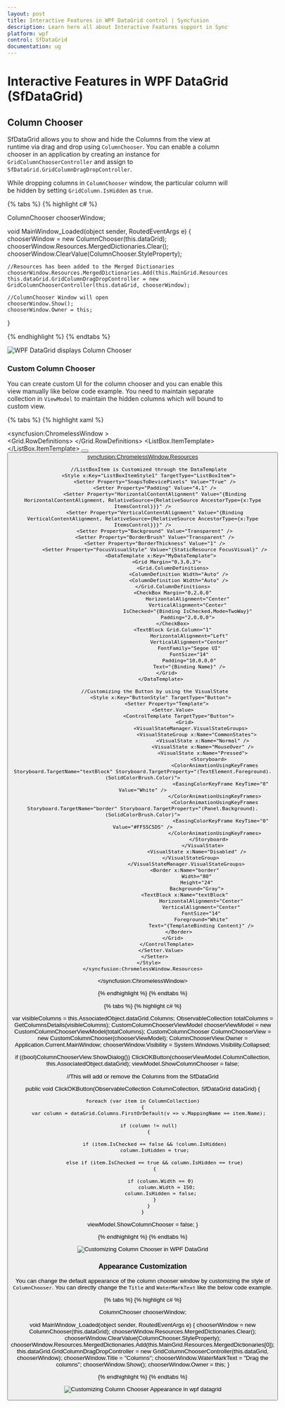 ```yaml
---
layout: post
title: Interactive Features in WPF DataGrid control | Syncfusion
description: Learn here all about Interactive Features support in Syncfusion WPF DataGrid (SfDataGrid) control and more.
platform: wpf
control: SfDataGrid
documentation: ug
---
```


# Interactive Features in WPF DataGrid (SfDataGrid)

## Column Chooser

SfDataGrid allows you to show and hide the Columns from the view at runtime via drag and drop using `ColumnChooser`. You can enable a column chooser in an application by creating an instance for `GridColumnChooserController` and assign to `SfDataGrid.GridColumnDragDropController`.

While dropping columns in `ColumnChooser` window, the particular column will be hidden by setting `GridColumn.IsHidden` as `true`.

{% tabs %}
{% highlight c# %}

ColumnChooser chooserWindow;

void MainWindow_Loaded(object sender, RoutedEventArgs e)
{
    chooserWindow = new ColumnChooser(this.dataGrid);
    chooserWindow.Resources.MergedDictionaries.Clear();
    chooserWindow.ClearValue(ColumnChooser.StyleProperty);

    //Resources has been added to the Merged Dictionaries     
    chooserWindow.Resources.MergedDictionaries.Add(this.MainGrid.Resources.MergedDictionaries[0]);
    this.dataGrid.GridColumnDragDropController = new GridColumnChooserController(this.dataGrid, chooserWindow);

    //ColumnChooser Window will open
    chooserWindow.Show();
    chooserWindow.Owner = this;
}

{% endhighlight %}
{% endtabs %}

![WPF DataGrid displays Column Chooser](Interactive-Features_images/wpf-datagrid-column-chooser.png)

### Custom Column Chooser

You can create custom UI for the column chooser and you can enable this view manually like below code example. You need to maintain separate collection in `ViewModel` to maintain the hidden columns which will bound to custom view.

{% tabs %}
{% highlight xaml %}

<syncfusion:ChromelessWindow >    
    <Grid>
        <Grid.RowDefinitions>
            <RowDefinition Height="*" />
            <RowDefinition Height="50" />
        </Grid.RowDefinitions>
        <ListBox x:Name="listBox"
                 Grid.Row="0"
                 Margin="0,5"
                 HorizontalAlignment="Stretch"
                 BorderThickness="0"
                 ItemContainerStyle="{StaticResource ListBoxItemStyle1}"
                 ItemsSource="{Binding ColumnCollection}">
            <ListBox.ItemTemplate>
                <StaticResource ResourceKey="MyDataTemplate" />
            </ListBox.ItemTemplate>
        </ListBox>
        <StackPanel Grid.Row="1" Margin="20,0,0,0"
                    VerticalAlignment="Stretch"
                    Background="Transparent"
                    Orientation="Horizontal">
            <Button Margin="5"
                    Click="OKButton_Click"
                    Content="OK"
                    Style="{StaticResource ButtonStyle}" />
            <Button Margin="5"
                    Content="Cancel"
                    IsCancel="True"
                    Style="{StaticResource ButtonStyle}" />
        </StackPanel>
    </Grid>
    <syncfusion:ChromelessWindow.Resources>
        <Style x:Key="FocusVisual">
            <Setter Property="Control.Template">
                <Setter.Value>
                    <ControlTemplate>
                        <Rectangle Margin="2"
                                   SnapsToDevicePixels="true"
                                   Stroke="{DynamicResource {x:Static SystemColors.ControlTextBrushKey}}"
                                   StrokeDashArray="1 2"
                                   StrokeThickness="1" />
                    </ControlTemplate>
                </Setter.Value>
            </Setter>
        </Style>
        <SolidColorBrush x:Key="Item.MouseOver.Background" Color="#1F26A0DA" />
        <SolidColorBrush x:Key="Item.MouseOver.Border" Color="#a826A0Da" />
        <SolidColorBrush x:Key="Item.SelectedInactive.Background" Color="#3DDADADA" />
        <SolidColorBrush x:Key="Item.SelectedInactive.Border" Color="#FFDADADA" />
        <SolidColorBrush x:Key="Item.SelectedActive.Background" Color="#3D26A0DA" />
        <SolidColorBrush x:Key="Item.SelectedActive.Border" Color="#FF26A0DA" />
        
        //ListBoxItem is Customized through the DataTemplate
        <Style x:Key="ListBoxItemStyle1" TargetType="ListBoxItem">
            <Setter Property="SnapsToDevicePixels" Value="True" />
            <Setter Property="Padding" Value="4,1" />
            <Setter Property="HorizontalContentAlignment" Value="{Binding HorizontalContentAlignment, RelativeSource={RelativeSource AncestorType={x:Type ItemsControl}}}" />
            <Setter Property="VerticalContentAlignment" Value="{Binding VerticalContentAlignment, RelativeSource={RelativeSource AncestorType={x:Type ItemsControl}}}" />
            <Setter Property="Background" Value="Transparent" />
            <Setter Property="BorderBrush" Value="Transparent" />
            <Setter Property="BorderThickness" Value="1" />
            <Setter Property="FocusVisualStyle" Value="{StaticResource FocusVisual}" />
                <DataTemplate x:Key="MyDataTemplate">
                    <Grid Margin="0,3,0,3">
                        <Grid.ColumnDefinitions>
                            <ColumnDefinition Width="Auto" />
                            <ColumnDefinition Width="Auto" />
                        </Grid.ColumnDefinitions>
                        <CheckBox Margin="0,2,0,0"
                                  HorizontalAlignment="Center"
                                  VerticalAlignment="Center"
                                  IsChecked="{Binding IsChecked,Mode=TwoWay}"
                                  Padding="2,0,0,0">
                        </CheckBox>
                        <TextBlock Grid.Column="1"
                                   HorizontalAlignment="Left"
                                   VerticalAlignment="Center"
                                   FontFamily="Segoe UI"
                                   FontSize="14"
                                   Padding="10,0,0,0"
                                   Text="{Binding Name}" />
                    </Grid>
                </DataTemplate>
                
            //Customizing the Button by using the VisualState
                <Style x:Key="ButtonStyle" TargetType="Button">
                    <Setter Property="Template">
                        <Setter.Value>
                            <ControlTemplate TargetType="Button">
                                <Grid>
                                    <VisualStateManager.VisualStateGroups>
                                        <VisualStateGroup x:Name="CommonStates">
                                            <VisualState x:Name="Normal" />
                                            <VisualState x:Name="MouseOver" />
                                            <VisualState x:Name="Pressed">
                                                <Storyboard>
                                                    <ColorAnimationUsingKeyFrames Storyboard.TargetName="textBlock" Storyboard.TargetProperty="(TextElement.Foreground).(SolidColorBrush.Color)">
                                                        <EasingColorKeyFrame KeyTime="0" Value="White" />
                                                    </ColorAnimationUsingKeyFrames>
                                                    <ColorAnimationUsingKeyFrames Storyboard.TargetName="border" Storyboard.TargetProperty="(Panel.Background).(SolidColorBrush.Color)">
                                                        <EasingColorKeyFrame KeyTime="0" Value="#FF55C5D5" />
                                                    </ColorAnimationUsingKeyFrames>
                                                </Storyboard>
                                            </VisualState>
                                        <VisualState x:Name="Disabled" />
                                    </VisualStateGroup>
                                 </VisualStateManager.VisualStateGroups>
                                <Border x:Name="border"
                                        Width="80"
                                        Height="24"
                                        Background="Gray">
                                <TextBlock x:Name="textBlock"
                                           HorizontalAlignment="Center"
                                           VerticalAlignment="Center"
                                           FontSize="14"
                                           Foreground="White"
                                           Text="{TemplateBinding Content}" />
                            </Border>
                        </Grid>
                    </ControlTemplate>
                </Setter.Value>
            </Setter>
        </Style>
    </syncfusion:ChromelessWindow.Resources>
</syncfusion:ChromelessWindow>

{% endhighlight %}
{% endtabs %}

{% tabs %}
{% highlight c# %}

var visibleColumns = this.AssociatedObject.dataGrid.Columns;
ObservableCollection<ColumnChooserItems> totalColumns = GetColumnsDetails(visibleColumns);
CustomColumnChooserViewModel chooserViewModel = new CustomColumnChooserViewModel(totalColumns);
CustomColumnChooser ColumnChooserView = new CustomColumnChooser(chooserViewModel);
ColumnChooserView.Owner = Application.Current.MainWindow;
chooserWindow.Visibility = System.Windows.Visibility.Collapsed;

if ((bool)ColumnChooserView.ShowDialog())
    ClickOKButton(chooserViewModel.ColumnCollection, this.AssociatedObject.dataGrid);
viewModel.ShowColumnChooser = false;

//This will add or remove the Columns from the SfDataGrid

public void ClickOKButton(ObservableCollection<ColumnChooserItems> ColumnCollection, SfDataGrid dataGrid)
{

    foreach (var item in ColumnCollection)
    {
        var column = dataGrid.Columns.FirstOrDefault(v => v.MappingName == item.Name);

        if (column != null)
        {

            if (item.IsChecked == false && !column.IsHidden)
            column.IsHidden = true;

            else if (item.IsChecked == true && column.IsHidden == true)
            {

                if (column.Width == 0)
                    column.Width = 150;
                column.IsHidden = false;
            }
        }
    }
viewModel.ShowColumnChooser = false;
}

{% endhighlight %}
{% endtabs %}

![Customizing Column Chooser in WPF DataGrid](Interactive-Features_images/wpf-datagrid-column-chooser-customization.png)


### Appearance Customization

You can change the default appearance of the column chooser window by customizing the style of `ColumnChooser`. You can directly change the `Title` and `WaterMarkText` like the below code example.

{% tabs %}
{% highlight c# %}

ColumnChooser chooserWindow;

void MainWindow_Loaded(object sender, RoutedEventArgs e)
{
    chooserWindow = new ColumnChooser(this.dataGrid);
    chooserWindow.Resources.MergedDictionaries.Clear();
    chooserWindow.ClearValue(ColumnChooser.StyleProperty);            
    chooserWindow.Resources.MergedDictionaries.Add(this.MainGrid.Resources.MergedDictionaries[0]);
    this.dataGrid.GridColumnDragDropController = new GridColumnChooserController(this.dataGrid, chooserWindow);
    chooserWindow.Title = "Columns";
    chooserWindow.WaterMarkText = "Drag the columns";
    chooserWindow.Show();
    chooserWindow.Owner = this;
}

{% endhighlight %}
{% endtabs %}

![Customizing Column Chooser Appearance in wpf datagrid](Interactive-Features_images/wpf-datagrid-column-chooser-customization.png)


